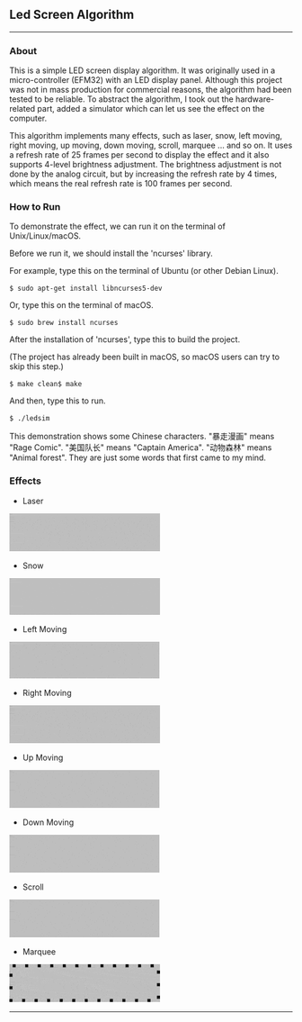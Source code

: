 ## Led Screen Algorithm

---

### About

This is a simple LED screen display algorithm. It was originally used in a micro-controller (EFM32) with an LED display panel. Although this project was not in mass production for commercial reasons, the algorithm had been tested to be reliable. To abstract the algorithm, I took out the hardware-related part, added a simulator which can let us see the effect on the computer.

This algorithm implements many effects, such as laser, snow, left moving, right moving, up moving, down moving, scroll, marquee ... and so on. It uses a refresh rate of 25 frames per second to display the effect and it also supports 4-level brightness adjustment. The brightness adjustment is not done by the analog circuit, but by increasing the refresh rate by 4 times, which means the real refresh rate is 100 frames per second.

### How to Run

To demonstrate the effect, we can run it on the terminal of Unix/Linux/macOS.

Before we run it, we should install the 'ncurses' library.

For example, type this on the terminal of Ubuntu (or other Debian Linux).
```
$ sudo apt-get install libncurses5-dev
```

Or, type this on the terminal of macOS.
```
$ sudo brew install ncurses
```

After the installation of 'ncurses', type this to build the project.

(The project has already been built in macOS, so macOS users can try to skip this step.)
```
$ make clean$ make
```

And then, type this to run.
```
$ ./ledsim
```

This demonstration shows some Chinese characters. "暴走漫画" means "Rage Comic". "美国队长" means "Captain America". "动物森林" means "Animal forest". They are just some words that first came to my mind.

### Effects

- Laser

![image](https://github.com/IveWang/LedScreenAlgorithm/blob/master/doc/gif/laser.gif)

- Snow

![image](https://github.com/IveWang/LedScreenAlgorithm/blob/master/doc/gif/snow.gif)

- Left Moving

![image](https://github.com/IveWang/LedScreenAlgorithm/blob/master/doc/gif/left.gif)

- Right Moving

![image](https://github.com/IveWang/LedScreenAlgorithm/blob/master/doc/gif/right.gif)

- Up Moving

![image](https://github.com/IveWang/LedScreenAlgorithm/blob/master/doc/gif/up.gif)

- Down Moving

![image](https://github.com/IveWang/LedScreenAlgorithm/blob/master/doc/gif/down.gif)

- Scroll

![image](https://github.com/IveWang/LedScreenAlgorithm/blob/master/doc/gif/scroll.gif)

- Marquee

![image](https://github.com/IveWang/LedScreenAlgorithm/blob/master/doc/gif/marquee.gif)


---
